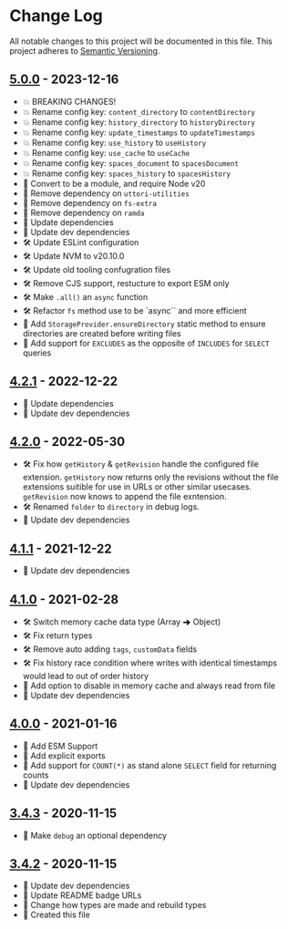# Change Log

All notable changes to this project will be documented in this file. This project adheres to [Semantic Versioning](http://semver.org/).

## [5.0.0](https://github.com/uttori/uttori-storage-provider-json-file/compare/v4.2.1...v5.0.0) - 2023-12-16

- 💥 BREAKING CHANGES!
- 💥 Rename config key: `content_directory` to `contentDirectory`
- 💥 Rename config key: `history_directory` to `historyDirectory`
- 💥 Rename config key: `update_timestamps` to `updateTimestamps`
- 💥 Rename config key: `use_history` to `useHistory`
- 💥 Rename config key: `use_cache` to `useCache`
- 💥 Rename config key: `spaces_document` to `spacesDocument`
- 💥 Rename config key: `spaces_history` to `spacesHistory`
- 🎁 Convert to be a module, and require Node v20
- 🎁 Remove dependency on `uttori-utilities`
- 🎁 Remove dependency on `fs-extra`
- 🎁 Remove dependency on `ramda`
- 🎁 Update dependencies
- 🎁 Update dev dependencies
- 🛠 Update ESLint configuration
- 🛠 Update NVM to v20.10.0
- 🛠 Update old tooling confugration files
- 🛠 Remove CJS support, restucture to export ESM only
- 🛠 Make `.all()` an `async` function
- 🛠 Refactor `fs` method use to be `async`` and more efficient
- 🧰 Add `StorageProvider.ensureDirectory` static method to ensure directories are created before writing files
- 🧰 Add support for `EXCLUDES` as the opposite of `INCLUDES` for `SELECT` queries

## [4.2.1](https://github.com/uttori/uttori-storage-provider-json-file/compare/v4.2.0...v4.2.1) - 2022-12-22

- 🎁 Update dependencies
- 🎁 Update dev dependencies

## [4.2.0](https://github.com/uttori/uttori-storage-provider-json-file/compare/v4.1.1...v4.2.0) - 2022-05-30

- 🛠 Fix how `getHistory` & `getRevision` handle the configured file extension. `getHistory` now returns only the revisions without the file extensions suitible for use in URLs or other similar usecases. `getRevision` now knows to append the file exntension.
- 🛠 Renamed `folder` to `directory` in debug logs.
- 🎁 Update dev dependencies

## [4.1.1](https://github.com/uttori/uttori-storage-provider-json-file/compare/v4.1.0...v4.1.1) - 2021-12-22

- 🎁 Update dev dependencies

## [4.1.0](https://github.com/uttori/uttori-storage-provider-json-file/compare/v4.0.0...v4.1.0) - 2021-02-28

- 🛠 Switch memory cache data type (Array ➜ Object)
- 🛠 Fix return types
- 🛠 Remove auto adding `tags`, `customData` fields
- 🛠 Fix history race condition where writes with identical timestamps would lead to out of order history
- 🧰 Add option to disable in memory cache and always read from file
- 🎁 Update dev dependencies

## [4.0.0](https://github.com/uttori/uttori-storage-provider-json-file/compare/v3.4.3...v4.0.0) - 2021-01-16

- 🧰 Add ESM Support
- 🧰 Add explicit exports
- 🧰 Add support for `COUNT(*)` as  stand alone `SELECT` field for returning counts
- 🎁 Update dev dependencies

## [3.4.3](https://github.com/uttori/uttori-storage-provider-json-file/compare/v3.4.2...v3.4.3) - 2020-11-15

- 🧰 Make `debug` an optional dependency

## [3.4.2](https://github.com/uttori/uttori-storage-provider-json-file/compare/v3.4.1...v3.4.2) - 2020-11-15

- 🎁 Update dev dependencies
- 🎁 Update README badge URLs
- 🧰 Change how types are made and rebuild types
- 🧰 Created this file

